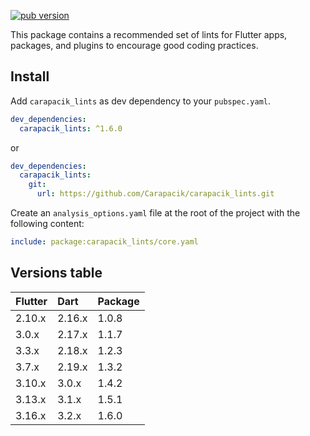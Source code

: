 [![pub version](https://img.shields.io/pub/v/carapacik_lints?logo=dart)](https://pub.dev/packages/carapacik_lints)

This package contains a recommended set of lints for Flutter apps, packages, and plugins to encourage good coding practices.

## Install

Add `carapacik_lints` as dev dependency to your `pubspec.yaml`.
```yaml
dev_dependencies:
  carapacik_lints: ^1.6.0
```
or
```yaml
dev_dependencies:
  carapacik_lints:
    git:
      url: https://github.com/Carapacik/carapacik_lints.git
```

Create an `analysis_options.yaml` file at the root of the project with the following content:

```yaml
include: package:carapacik_lints/core.yaml
```

## Versions table
| Flutter | Dart   | Package |
|:--------|:-------|:--------|
| 2.10.x  | 2.16.x | 1.0.8   |
| 3.0.x   | 2.17.x | 1.1.7   |
| 3.3.x   | 2.18.x | 1.2.3   |
| 3.7.x   | 2.19.x | 1.3.2   |
| 3.10.x  | 3.0.x  | 1.4.2   |
| 3.13.x  | 3.1.x  | 1.5.1   |
| 3.16.x  | 3.2.x  | 1.6.0   |
